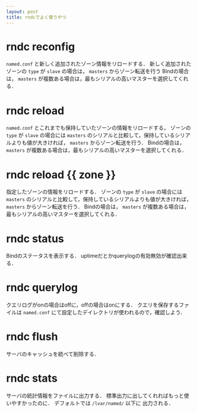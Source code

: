 ```yaml
---
layout: post
title: rndcでよく使うやつ
---
```



# rndc reconfig
`named.conf` と新しく追加されたゾーン情報をリロードする．
新しく追加されたゾーンの `type` が `slave` の場合は， `masters` からゾーン転送を行う
Bindの場合は， `masters` が複数ある場合は，最もシリアルの高いマスターを選択してくれる．

# rndc reload
`named.conf` とこれまでも保持していたゾーンの情報をリロードする，
ゾーンの `type` が `slave` の場合には `masters` のシリアルと比較して，保持しているシリアルよりも値が大きければ， `masters` からゾーン転送を行う．
Bindの場合は， `masters` が複数ある場合は，最もシリアルの高いマスターを選択してくれる．


# rndc reload {{ zone }}
指定したゾーンの情報をリロードする．
ゾーンの `type` が `slave` の場合には `masters` のシリアルと比較して，保持しているシリアルよりも値が大きければ， `masters` からゾーン転送を行う．
Bindの場合は， `masters` が複数ある場合は，最もシリアルの高いマスターを選択してくれる．


# rndc status
Bindのステータスを表示する．
uptimeだとかquerylogの有効無効が確認出来る．


# rndc querylog
クエリログがonの場合はoffに，offの場合はonにする．
クエリを保存するファイルは `named.conf` にて設定したデイレクトリが使われるので，確認しよう．


# rndc flush
サーバのキャッシュを統べて削除する．

# rndc stats
サーバの統計情報をファイルに出力する．
標準出力に出してくれればもっと使いやすかったのに．
デフォルトでは `/lvar/named/` 以下に 出力される．
